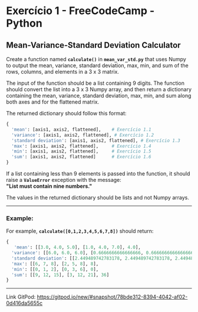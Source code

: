 # Exercício 1 - FreeCodeCamp - Python  

## Mean-Variance-Standard Deviation Calculator  

Create a function named **`calculate()`** in **`mean_var_std.py`** that uses Numpy to output the mean, variance, standard deviation, max, min, and sum of the rows, columns, and elements in a 3 x 3 matrix.  

The input of the function should be a list containing 9 digits. The function should convert the list into a 3 x 3 Numpy array, and then return a dictionary containing the mean, variance, standard deviation, max, min, and sum along both axes and for the flattened matrix.  

The returned dictionary should follow this format:

```python
{
  'mean': [axis1, axis2, flattened],    # Exercício 1.1
  'variance': [axis1, axis2, flattened], # Exercício 1.2
  'standard deviation': [axis1, axis2, flattened], # Exercício 1.3
  'max': [axis1, axis2, flattened],     # Exercício 1.4
  'min': [axis1, axis2, flattened],     # Exercício 1.5
  'sum': [axis1, axis2, flattened]      # Exercício 1.6
}
```

If a list containing less than 9 elements is passed into the function, it should raise a **`ValueError`** exception with the message:  
**"List must contain nine numbers."**  

The values in the returned dictionary should be lists and not Numpy arrays.  

---

### Example:

For example, **`calculate([0,1,2,3,4,5,6,7,8])`** should return:

```python
{
   'mean': [[3.0, 4.0, 5.0], [1.0, 4.0, 7.0], 4.0],
  'variance': [[6.0, 6.0, 6.0], [0.6666666666666666, 0.6666666666666666, 0.6666666666666666], 6.666666666666667],
  'standard deviation': [[2.449489742783178, 2.449489742783178, 2.449489742783178], [0.816496580927726, 0.816496580927726, 0.816496580927726], 2.581988897471611],
  'max': [[6, 7, 8], [2, 5, 8], 8],
  'min': [[0, 1, 2], [0, 3, 6], 0],
  'sum': [[9, 12, 15], [3, 12, 21], 36]
}
```

---
Link GitPod: https://gitpod.io/new/#snapshot/78bde312-8394-4042-af02-0d416da5655c